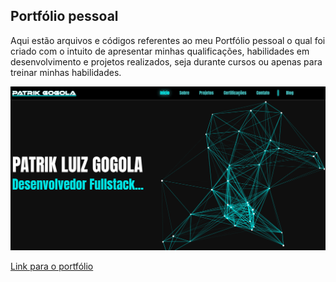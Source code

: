## Portfólio pessoal

Aqui estão arquivos e códigos referentes ao meu Portfólio pessoal o qual foi criado com o intuito de apresentar minhas qualificações, habilidades em desenvolvimento e projetos realizados, seja durante cursos ou apenas para treinar minhas habilidades.

![Imagem do portfólio](https://github.com/Patrikpcm/Portfolio/blob/main/assets/img/porfolio.png)

[Link para o portfólio](https://patrikgogola.com.br/)
